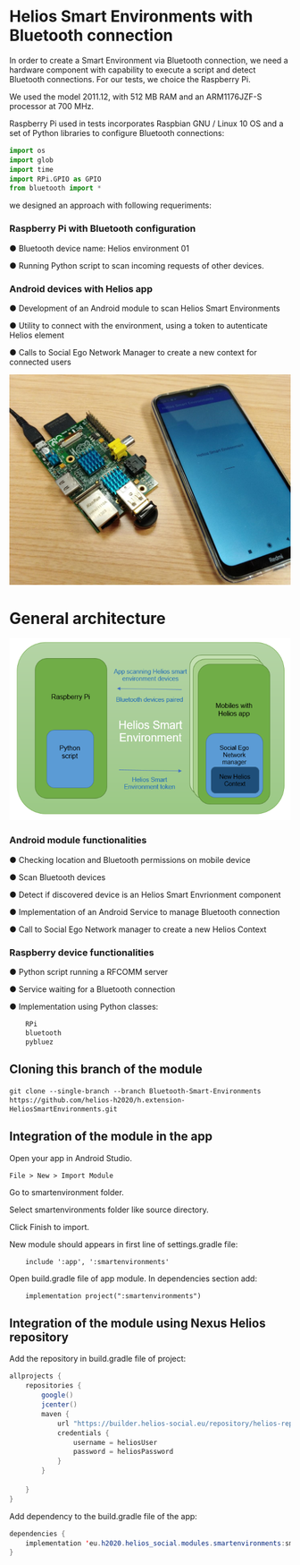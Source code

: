 # Helios Smart Environments with Bluetooth connection

In order to create a Smart Environment via Bluetooth connection, we need a hardware component with capability to execute a script and detect Bluetooth connections. For our tests, we choice the Raspberry Pi.

We used the model 2011.12, with 512 MB RAM and an ARM1176JZF-S processor at 700 MHz.

Raspberry Pi used in tests incorporates Raspbian GNU / Linux 10 OS and a set of Python libraries to configure Bluetooth connections:

```python
import os
import glob
import time
import RPi.GPIO as GPIO
from bluetooth import *
```

we designed an approach with following requeriments:

### Raspberry Pi with Bluetooth configuration

●	Bluetooth device name: Helios environment 01

●	Running Python script to scan incoming requests of other devices.

### Android devices with Helios app

●	Development of an Android module to scan Helios Smart Environments

●	Utility to connect with the environment, using a token to autenticate Helios element

●	Calls to Social Ego Network Manager to create a new context for connected users

<img src="./doc/raspi.jpg">

# General architecture

<img src="./doc/architecture.png">


### Android module functionalities

●	Checking location and Bluetooth permissions on mobile device

●	Scan Bluetooth devices

●	Detect if discovered device is an Helios Smart Envrionment component

●	Implementation of an Android Service to manage Bluetooth connection

●	Call to Social Ego Network manager to create a new Helios Context

### Raspberry device functionalities

●	Python script running a RFCOMM server 

●	Service waiting for a Bluetooth connection

●	Implementation using Python classes:

        RPi
        bluetooth
        pybluez


## Cloning this branch of the module

```
git clone --single-branch --branch Bluetooth-Smart-Environments https://github.com/helios-h2020/h.extension-HeliosSmartEnvironments.git
```

## Integration of the module in the app

Open your app in Android Studio.
        
    File > New > Import Module

Go to smartenvironment folder. 
        
Select smartenvironments folder like source directory. 
        
Click Finish to import.

New module should appears in first line of settings.gradle file:

        include ':app', ':smartenvironments'

Open build.gradle file of app module. In dependencies section add:

        implementation project(":smartenvironments")


## Integration of the module using Nexus Helios repository

Add the repository in build.gradle file of project:

```java
allprojects {
    repositories {
        google()
        jcenter()
        maven {
            url "https://builder.helios-social.eu/repository/helios-repository/"
            credentials {
                username = heliosUser
                password = heliosPassword
            }
        }

    }
}
```

Add dependency to the build.gradle file of the app:

```java
dependencies {
	implementation 'eu.h2020.helios_social.modules.smartenvironments:smartenvironments:1.0.0'
}
```

